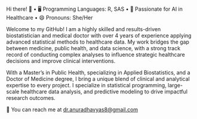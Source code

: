 Hi there! 👋
• 🖥️ Programming Languages: R, SAS
• 🌟 Passionate for AI in Healthcare
• 😄 Pronouns: She/Her

Welcome to my GitHub! I am a highly skilled and results-driven biostatistician and medical doctor with over 4 years of experience applying advanced statistical methods to healthcare data. My work bridges the gap between medicine, public health, and data science, with a strong track record of conducting complex analyses to influence strategic healthcare decisions and improve clinical interventions.

With a Master’s in Public Health, specializing in Applied Biostatistics, and a Doctor of Medicine degree, I bring a unique blend of clinical and analytical expertise to every project. I specialize in statistical programming, large-scale healthcare data analysis, and predictive modeling to drive impactful research outcomes.

📩 You can reach me at dr.anuradhavyas8@gmail.com
